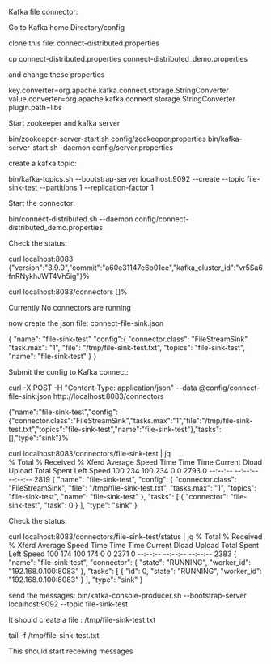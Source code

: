 Kafka file connector:

Go to Kafka home Directory/config

clone this file: connect-distributed.properties

cp connect-distributed.properties connect-distributed_demo.properties

 and change these properties

key.converter=org.apache.kafka.connect.storage.StringConverter
value.converter=org.apache.kafka.connect.storage.StringConverter
plugin.path=libs


Start zookeeper and kafka server

bin/zookeeper-server-start.sh config/zookeeper.properties
bin/kafka-server-start.sh -daemon config/server.properties


create a kafka topic:

bin/kafka-topics.sh --bootstrap-server localhost:9092 --create  --topic file-sink-test --partitions 1 --replication-factor 1

Start the connector:

 bin/connect-distributed.sh --daemon config/connect-distributed_demo.properties 

Check the status:

curl localhost:8083                                                   
{"version":"3.9.0","commit":"a60e31147e6b01ee","kafka_cluster_id":"vr5Sa6fnRNykhJWT4Vh5ig"}%  

curl localhost:8083/connectors
[]%                                

Currently No connectors are running

now create the json file: connect-file-sink.json

{
  "name": "file-sink-test"
  "config":{
     "connector.class": "FileStreamSink"
     "task.max": "1",
     "file": "/tmp/file-sink-test.txt",
     "topics": "file-sink-test",
     "name": "file-sink-test"
	}
}

Submit the config to Kafka connect:

curl -X POST -H "Content-Type: application/json" --data @config/connect-file-sink.json http://localhost:8083/connectors

{"name":"file-sink-test","config":{"connector.class":"FileStreamSink","tasks.max":"1","file":"/tmp/file-sink-test.txt","topics":"file-sink-test","name":"file-sink-test"},"tasks":[],"type":"sink"}%                        


curl localhost:8083/connectors/file-sink-test | jq                                                                     
  % Total    % Received % Xferd  Average Speed   Time    Time     Time  Current
                                 Dload  Upload   Total   Spent    Left  Speed
100   234  100   234    0     0   2793      0 --:--:-- --:--:-- --:--:--  2819
{
  "name": "file-sink-test",
  "config": {
    "connector.class": "FileStreamSink",
    "file": "/tmp/file-sink-test.txt",
    "tasks.max": "1",
    "topics": "file-sink-test",
    "name": "file-sink-test"
  },
  "tasks": [
    {
      "connector": "file-sink-test",
      "task": 0
    }
  ],
  "type": "sink"
}

Check the status:

curl localhost:8083/connectors/file-sink-test/status | jq
  % Total    % Received % Xferd  Average Speed   Time    Time     Time  Current
                                 Dload  Upload   Total   Spent    Left  Speed
100   174  100   174    0     0   2371      0 --:--:-- --:--:-- --:--:--  2383
{
  "name": "file-sink-test",
  "connector": {
    "state": "RUNNING",
    "worker_id": "192.168.0.100:8083"
  },
  "tasks": [
    {
      "id": 0,
      "state": "RUNNING",
      "worker_id": "192.168.0.100:8083"
    }
  ],
  "type": "sink"
}



send the messages:
bin/kafka-console-producer.sh --bootstrap-server localhost:9092 --topic file-sink-test

It should create a file : /tmp/file-sink-test.txt

tail -f /tmp/file-sink-test.txt

This should start receiving messages


